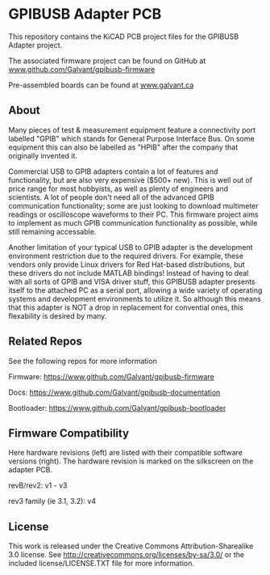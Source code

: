 GPIBUSB Adapter PCB
===================

This repository contains the KiCAD PCB project files for the GPIBUSB Adapter project.

The associated firmware project can be found on GitHub at www.github.com/Galvant/gpibusb-firmware

Pre-assembled boards can be found at www.galvant.ca

About
-----

Many pieces of test & measurement equipment feature a connectivity port labelled "GPIB" which stands
for General Purpose Interface Bus. On some equipment this can also be labelled as "HPIB" after the 
company that originally invented it.

Commercial USB to GPIB adapters contain a lot of features and functionality, but are also very 
expensive ($500+ new). This is well out of price range for most hobbyists, as well as plenty of engineers
and scientists. A lot of people don't need all of the advanced GPIB communication functionality; some
are just looking to download multimeter readings or oscilloscope waveforms to their PC. This firmware
project aims to implement as much GPIB communication functionality as possible, while still remaining
accessable.

Another limitation of your typical USB to GPIB adapter is the development environment restriction
due to the required drivers. For example, these vendors only provide Linux drivers for Red 
Hat-based distributions, but these drivers do not include MATLAB bindings! Instead of having to deal
with all sorts of GPIB and VISA driver stuff, this GPIBUSB adapter presents itself to the attached PC
as a serial port, allowing a wide variety of operating systems and development environments to utilize
it. So although this means that this adapter is NOT a drop in replacement for convential ones, this
flexability is desired by many.

Related Repos
-------------

See the following repos for more information

Firmware: https://www.github.com/Galvant/gpibusb-firmware

Docs: https://www.github.com/Galvant/gpibusb-documentation

Bootloader: https://www.github.com/Galvant/gpibusb-bootloader

Firmware Compatibility
----------------------

Here hardware revisions (left) are listed with their compatible software versions (right). The hardware
revision is marked on the silkscreen on the adapter PCB.

revB/rev2: v1 - v3

rev3 family (ie 3.1, 3.2): v4

License
-------

This work is released under the Creative Commons Attribution-Sharealike 3.0 license.
See http://creativecommons.org/licenses/by-sa/3.0/ or the included license/LICENSE.TXT file for more information.
